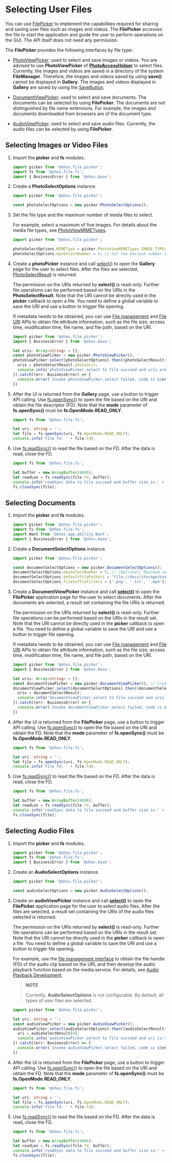 # Selecting User Files

You can use [FilePicker](../reference/apis/js-apis-file-picker.md) to implement the capabilities required for sharing and saving user files such as images and videos. The **FilePicker** accesses the file to start the application and guide the user to perform operations on the GUI. The API itself does not need any permission.

The **FilePicker** provides the following interfaces by file type:

- [PhotoViewPicker](../reference/apis/js-apis-file-picker.md#photoviewpicker): used to select and save images or videos. You are advised to use **PhotoViewPicker** of [**PhotoAccessHelper**](../reference/apis/js-apis-photoAccessHelper.md) to select files. Currently, the images and videos are saved in a directory of the system **FileManager**. Therefore, the images and videos saved by using **save()** cannot be displayed in **Gallery**. The images and videos displayed in **Gallery** are saved by using the [SaveButton](../reference/arkui-ts/ts-security-components-savebutton.md).

- [DocumentViewPicker](../reference/apis/js-apis-file-picker.md#documentviewpicker): used to select and save documents. The documents can be selected by using **FilePicker**. The documents are not distinguished by file name extensions. For example, the images and documents downloaded from browsers are of the document type.

- [AudioViewPicker](../reference/apis/js-apis-file-picker.md#audioviewpicker): used to select and save audio files. Currently, the audio files can be selected by using **FilePicker**.

## Selecting Images or Video Files

1. Import the **picker** and **fs** modules.

   ```ts
   import picker from '@ohos.file.picker';
   import fs from '@ohos.file.fs';
   import { BusinessError } from '@ohos.base';
   ```

2. Create a **PhotoSelectOptions** instance.

   ```ts
   import picker from '@ohos.file.picker';

   const photoSelectOptions = new picker.PhotoSelectOptions();
   ```

3. Set the file type and the maximum number of media files to select.

   For example, select a maximum of five images. For details about the media file types, see [PhotoViewMIMETypes](../reference/apis/js-apis-file-picker.md#photoviewmimetypes).
   ```ts
   import picker from '@ohos.file.picker';

   photoSelectOptions.MIMEType = picker.PhotoViewMIMETypes.IMAGE_TYPE; // Select images.
   photoSelectOptions.maxSelectNumber = 5; // Set the maximum number of images to select.
   ```

4. Create a **photoPicker** instance and call [select()](../reference/apis/js-apis-file-picker.md#select) to open the **Gallery** page for the user to select files. After the files are selected, [PhotoSelectResult](../reference/apis/js-apis-file-picker.md#photoselectresult) is returned.

   The permission on the URIs returned by **select()** is read-only. Further file operations can be performed based on the URIs in the **PhotoSelectResult**. Note that the URI cannot be directly used in the **picker** callback to open a file. You need to define a global variable to save the URI and use a button to trigger file opening.

   If metadata needs to be obtained, you can use [File management](../reference/apis/js-apis-file-fs.md) and [File URI](../reference/apis/js-apis-file-fileuri.md) APIs to obtain file attribute information, such as the file size, access time, modification time, file name, and file path, based on the URI.

   ```ts
   import picker from '@ohos.file.picker';
   import { BusinessError } from '@ohos.base';

   let uris: Array<string> = [];
   const photoViewPicker = new picker.PhotoViewPicker();
   photoViewPicker.select(photoSelectOptions).then((photoSelectResult: picker.PhotoSelectResult) => {
     uris = photoSelectResult.photoUris;
     console.info('photoViewPicker.select to file succeed and uris are:' + uris);
   }).catch((err: BusinessError) => {
     console.error(`Invoke photoViewPicker.select failed, code is ${err.code}, message is ${err.message}`);
   })
   ```

5. After the UI is returned from the **Gallery** page, use a button to trigger API calling. Use [fs.openSync()](../reference/apis/js-apis-file-fs.md#fsopensync) to open the file based on the URI and obtain the file descriptor (FD). Note that the **mode** parameter of **fs.openSync()** must be **fs.OpenMode.READ_ONLY**.

   ```ts
   import fs from '@ohos.file.fs';

   let uri: string = '';
   let file = fs.openSync(uri, fs.OpenMode.READ_ONLY);
   console.info('file fd: ' + file.fd);
   ```

6. Use [fs.readSync()](../reference/apis/js-apis-file-fs.md#readsync) to read the file based on the FD. After the data is read, close the FD.

   ```ts
   import fs from '@ohos.file.fs';

   let buffer = new ArrayBuffer(4096);
   let readLen = fs.readSync(file.fd, buffer);
   console.info('readSync data to file succeed and buffer size is:' + readLen);
   fs.closeSync(file);
   ```

## Selecting Documents

1. Import the **picker** and **fs** modules.

   ```ts
   import picker from '@ohos.file.picker';
   import fs from '@ohos.file.fs';
   import Want from '@ohos.app.ability.Want';
   import { BusinessError } from '@ohos.base';
   ```

2. Create a **DocumentSelectOptions** instance.

   ```ts
   import picker from '@ohos.file.picker';

   const documentSelectOptions = new picker.DocumentSelectOptions();
   documentSelectOptions.maxSelectNumber = 5; // (Optional) Maximum number of documents to select.
   documentSelectOptions.defaultFilePathUri = "file://docs/storage/Users/currentUser/test"; // (Optional) Path of the file or directory to select.
   documentSelectOptions.fileSuffixFilters = ['.png', '.txt', '.mp4']; // (Optional) File name extensions of the documents to select.
   ```

3. Create a **DocumentViewPicker** instance and call [**select()**](../reference/apis/js-apis-file-picker.md#select-3) to open the **FilePicker** application page for the user to select documents. After the documents are selected, a result set containing the file URIs is returned.

   The permission on the URIs returned by **select()** is read-only. Further file operations can be performed based on the URIs in the result set. Note that the URI cannot be directly used in the **picker** callback to open a file. You need to define a global variable to save the URI and use a button to trigger file opening.

   If metadata needs to be obtained, you can use [File management](../reference/apis/js-apis-file-fs.md) and [File URI](../reference/apis/js-apis-file-fileuri.md) APIs to obtain file attribute information, such as the file size, access time, modification time, file name, and file path, based on the URI.

   ```ts
   import picker from '@ohos.file.picker';
   import { BusinessError } from '@ohos.base';

   let uris: Array<string> = [];
   const documentViewPicker = new picker.DocumentViewPicker(); // Create a documentViewPicker instance.
   documentViewPicker.select(documentSelectOptions).then((documentSelectResult: Array<string>) => {
     uris = documentSelectResult;
     console.info('documentViewPicker.select to file succeed and uris are:' + uris);
   }).catch((err: BusinessError) => {
     console.error(`Invoke documentViewPicker.select failed, code is ${err.code}, message is ${err.message}`);
   })
   ```

4. After the UI is returned from the **FilePicker** page, use a button to trigger API calling. Use [fs.openSync()](../reference/apis/js-apis-file-fs.md#fsopensync) to open the file based on the URI and obtain the FD. Note that the **mode** parameter of **fs.openSync()** must be **fs.OpenMode.READ_ONLY**.

   ```ts
   import fs from '@ohos.file.fs';

   let uri: string = '';
   let file = fs.openSync(uri, fs.OpenMode.READ_ONLY);
   console.info('file fd: ' + file.fd);
   ```

5. Use [fs.readSync()](../reference/apis/js-apis-file-fs.md#readsync) to read the file based on the FD. After the data is read, close the FD.

   ```ts
   import fs from '@ohos.file.fs';

   let buffer = new ArrayBuffer(4096);
   let readLen = fs.readSync(file.fd, buffer);
   console.info('readSync data to file succeed and buffer size is:' + readLen);
   fs.closeSync(file);
   ```


## Selecting Audio Files

1. Import the **picker** and **fs** modules.

   ```ts
   import picker from '@ohos.file.picker';
   import fs from '@ohos.file.fs';
   import { BusinessError } from '@ohos.base';
   ```

2. Create an **AudioSelectOptions** instance.

   ```ts
   import picker from '@ohos.file.picker';

   const audioSelectOptions = new picker.AudioSelectOptions();
   ```

3. Create an **audioViewPicker** instance and call [**select()**](../reference/apis/js-apis-file-picker.md#select-6) to open the **FilePicker** application page for the user to select audio files. After the files are selected, a result set containing the URIs of the audio files selected is returned.

   The permission on the URIs returned by **select()** is read-only. Further file operations can be performed based on the URIs in the result set. Note that the URI cannot be directly used in the **picker** callback to open a file. You need to define a global variable to save the URI and use a button to trigger file opening.

   For example, use the [file management interface](../reference/apis/js-apis-file-fs.md) to obtain the file handle (FD) of the audio clip based on the URI, and then develop the audio playback function based on the media service. For details, see [Audio Playback Development](../media/audio-playback-overview.md).

   > **NOTE**
   >
   > Currently, **AudioSelectOptions** is not configurable. By default, all types of user files are selected.

   ```ts
   import picker from '@ohos.file.picker';

   let uri: string = '';
   const audioViewPicker = new picker.AudioViewPicker();
   audioViewPicker.select(audioSelectOptions).then((audioSelectResult: Array<string>) => {
     uri = audioSelectResult[0];
     console.info('audioViewPicker.select to file succeed and uri is:' + uri);
   }).catch((err: BusinessError) => {
     console.error(`Invoke audioViewPicker.select failed, code is ${err.code}, message is ${err.message}`);
   })
   ```

4. After the UI is returned from the **FilePicker** page, use a button to trigger API calling. Use [fs.openSync()](../reference/apis/js-apis-file-fs.md#fsopensync) to open the file based on the URI and obtain the FD. Note that the **mode** parameter of **fs.openSync()** must be **fs.OpenMode.READ_ONLY**.

   ```ts
   import fs from '@ohos.file.fs';

   let uri: string = '';
   let file = fs.openSync(uri, fs.OpenMode.READ_ONLY);
   console.info('file fd: ' + file.fd);
   ```

5. Use [fs.readSync()](../reference/apis/js-apis-file-fs.md#readsync) to read the file based on the FD. After the data is read, close the FD.

   ```ts
   import fs from '@ohos.file.fs';

   let buffer = new ArrayBuffer(4096);
   let readLen = fs.readSync(file.fd, buffer);
   console.info('readSync data to file succeed and buffer size is:' + readLen);
   fs.closeSync(file);
   ```
<!--no_check-->